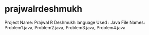 # prajwalrdeshmukh
Project Name: Prajwal R Deshmukh
language Used : Java
File Names: Problem1.java, Problem2.java, Problem3.java, Problem4.java
